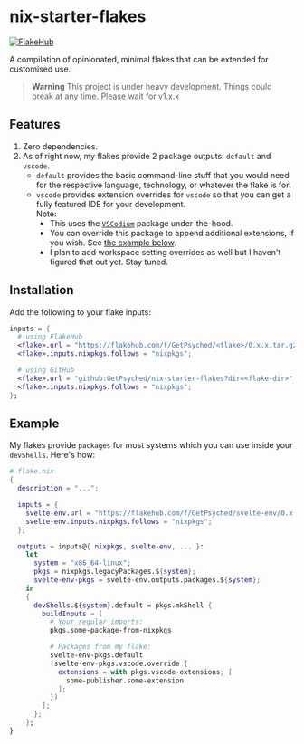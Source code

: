 # nix-starter-flakes

[![FlakeHub](https://img.shields.io/endpoint?url=https://flakehub.com/f/DeterminateSystems/fh/badge)](https://flakehub.com/flake/DeterminateSystems/fh)

A compilation of opinionated, minimal flakes that can be extended for customised use.

> **Warning**
> This project is under heavy development. Things could break at any time. Please wait for v1.x.x

## Features
1. Zero dependencies.
2. As of right now, my flakes provide 2 package outputs: `default` and `vscode`.
   - `default` provides the basic command-line stuff that you would need for the respective language, technology, or whatever the flake is for.
   - `vscode` provides extension overrides for `vscode` so that you can get a fully featured IDE for your development.<br>
      Note:
      - This uses the [`VSCodium`](https://github.com/VSCodium/vscodium) package under-the-hood.
      - You can override this package to append additional extensions, if you wish. See [the example below](#example).
      - I plan to add workspace setting overrides as well but I haven't figured that out yet. Stay tuned.

## Installation
Add the following to your flake inputs:
```nix
inputs = {
  # using FlakeHub
  <flake>.url = "https://flakehub.com/f/GetPsyched/<flake>/0.x.x.tar.gz";
  <flake>.inputs.nixpkgs.follows = "nixpkgs";

  # using GitHub
  <flake>.url = "github:GetPsyched/nix-starter-flakes?dir=<flake-dir>";
  <flake>.inputs.nixpkgs.follows = "nixpkgs";
};
```

## Example
My flakes provide `packages` for most systems which you can use inside your `devShells`. Here's how:
```nix
# flake.nix
{
  description = "...";

  inputs = {
    svelte-env.url = "https://flakehub.com/f/GetPsyched/svelte-env/0.x.x.tar.gz";
    svelte-env.inputs.nixpkgs.follows = "nixpkgs";
  };

  outputs = inputs@{ nixpkgs, svelte-env, ... }:
    let
      system = "x86_64-linux";
      pkgs = nixpkgs.legacyPackages.${system};
      svelte-env-pkgs = svelte-env.outputs.packages.${system};
    in
    {
      devShells.${system}.default = pkgs.mkShell {
        buildInputs = [
          # Your regular imports:
          pkgs.some-package-from-nixpkgs

          # Packages from my flake:
          svelte-env-pkgs.default
          (svelte-env-pkgs.vscode.override {
            extensions = with pkgs.vscode-extensions; [
              some-publisher.some-extension
            ];
          })
        ];
      };
    };
}
```
